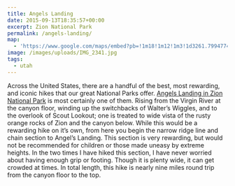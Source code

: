 ```yaml
---
title: Angels Landing
date: 2015-09-13T18:35:57+00:00
excerpt: Zion National Park
permalink: /angels-landing/
map:
  - 'https://www.google.com/maps/embed?pb=!1m18!1m12!1m3!1d3261.799477402784!2d-112.95225058476079!3d37.27181784870906!2m3!1f0!2f0!3f0!3m2!1i1024!2i768!4f13.1!3m3!1m2!1s0x80cac178d65e860d%3A0x3c498a7773008a8a!2sAngels+Landing+Trail%2C+Hurricane%2C+UT+84737!5e1!3m2!1sen!2sus!4v1470012023056'
image: /images/uploads/IMG_2341.jpg
tags:
  - utah
---
```

Across the United States, there are a handful of the best, most rewarding, and iconic hikes that our great National Parks offer. <a href="http://www.nps.gov/zion/">Angels Landing in Zion National Park</a> is most certainly one of them. Rising from the Virgin River at the canyon floor, winding up the switchbacks of Walter’s Wiggles, and to the overlook of Scout Lookout; one is treated to wide vista of the rusty orange rocks of Zion and the canyon below. While this would be a rewarding hike on it’s own, from here you begin the narrow ridge line and chain section to Angel’s Landing. This section is very rewarding, but would not be recommended for children or those made uneasy by extreme heights. In the two times I have hiked this section, I have never worried about having enough grip or footing. Though it is plenty wide, it can get crowded at times. In total length, this hike is nearly nine miles round trip from the canyon floor to the top.

